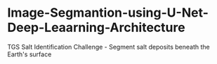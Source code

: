 # Image-Segmantion-using-U-Net-Deep-Leaarning-Architecture
TGS Salt Identification Challenge - Segment salt deposits beneath the Earth's surface

